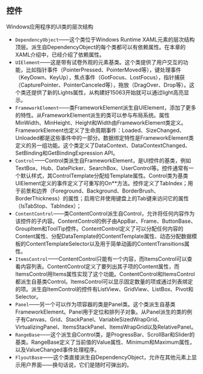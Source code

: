 ## 控件
Windows应用程序的UI类的层次结构
- `DependencyObject`——这个类位于Windows Runtime XAML元素的层次结构顶层。派生自DependencyObject的每个类都可以有依赖属性。在本章的XAML介绍中，已经介绍了依赖属性。
- `UIElement`——这是带有试卷外观的元素基类。这个类提供了用户交互的功能，比如指针事件（PointerPressed、PointerMoved等），键处理事件（KeyDown、KeyUp），焦点事件（GotFocus、LostFocus），指针捕获（CapturePointer、PointerCanceled等），拖放（DragOver、Drop等）。这个类还提供了新的Lights属性，从构建好15063开始就可以通过light高亮显示。
- `FrameworkElement`——类FrameworkElement派生自UIElement，添加了更多的特性。从FrameworkElement派生的类可以参与布局系统。属性MinWidth、MinHeight、Height和Width由FrameworkElement类定义。FrameworkElement也定义了生命周期事件：Loaded、SizeChanged、Unloaded都是这些事件中的一部分。数据绑定特性是FrameworkElement类定义的另一组功能。这个类定义了DataContext、DataContextChanged、SetBinding和GetBindingExpression API。
- `Control`——Control类派生自FrameworkElement，是UI控件的基类，例如TextBox、Hub、DatePicker、SearchBox、UserControl等。控件通常有一个默认样式，其ControlTemplate分配给Template属性。Control类为基类UIElement定义的事件定义了可重写的On**方法。控件定义了TabIndex；用于前景和边界（Foreground、Background、BorderBrush、BorderThickness）的属性；启用它并使用键盘上的Tab键来访问它的属性（IsTabStop、TabIndex）；
- `ContentControl`——类ContentControl派生自Control，允许将任何内容作为该控件的子内容。ContentControl的例子由AppBar、Frame、ButtonBase、GroupItem和ToolTip控件。ContentControl定义了可以分配任何内容的Content属性、分配DataTemplate的ContentTemplate属性、动态分配数据模板的ContentTemplateSelector以及用于简单动画的ContentTransitions属性。
- `ItemsControl`——ContentControl只能有一个内容，而ItemsControl可以查看内容列表。ContentControl定义了要列出其子项的Content属性，而ItemsControl用Items属性实现了这个功能。ContentControl和ItemsControl都派生自基类Control。ItemsControl可以显示固定数量的项或通过列表绑定的项。派生自ItemControl的控件有ListView、GridView、ListBox、Pivot和Selector。
- `Panel`——另一个可以作为项容器的类是Panel类。这个类派生自基类FrameworkElement。Panel用于定位和排列子对象。从Panel派生的类的例子有Canvas、Grid、StackPanel、VariableSizedWrapGrid、VirtualizingPanel、ItemsStackPanel、ItemsWrapGrid以及RelativePanel。
- `RangeBase`——这个派生自Control类，是ProgressBar、ScrollBar和Slider的基类。RangeBase定义了当前值的Value属性、Minimum和Maximum属性，以及ValueChanged事件处理程序。
- `FlyoutBase`——这个类直接派生自DependencyObject，允许在其他元素上显示用户界面——换句话说，它们是随时可弹出的。